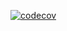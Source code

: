 ﻿[![codecov](https://codecov.io/gh/mu88/Project28/branch/main/graph/badge.svg?token=U2SQZB62OD)](https://codecov.io/gh/mu88/Project28)